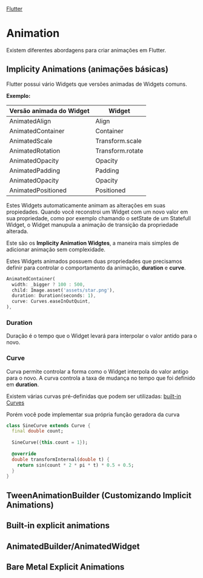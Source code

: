 [Flutter](https://github.com/leofds/flutter-class/blob/master/flutter/README.md)

# Animation

Existem diferentes abordagens para criar animações em Flutter.

## Implicity Animations (animações básicas)

Flutter possui vário Widgets que versões animadas de Widgets comuns.

**Exemplo:**

| Versão animada do Widget | Widget |
|---|---|
| AnimatedAlign | Align |
| AnimatedContainer | Container |
| AnimatedScale | Transform.scale |
| AnimatedRotation | Transform.rotate |
| AnimatedOpacity | Opacity |
| AnimatedPadding | Padding |
| AnimatedOpacity | Opacity |
| AnimatedPositioned | Positioned |

Estes Widgets automaticamente animam as alterações em suas propiedades. Quando você reconstroi um Widget com um novo valor em sua propriedade, como por exemplo chamando o setState de um Statefull Widget, o Widget manupula a animação de transição da propriedade alterada.

Este são os **Implicity Animation Widgtes**, a maneira mais simples de adicionar animação sem complexidade.

Estes Widgets animados possuem duas propriedades que precisamos definir para controlar o comportamento da animação, **duration** e **curve**.

```dart
AnimatedContainer(
  width: _bigger ? 100 : 500,
  child: Image.asset('assets/star.png'),
  duration: Duration(seconds: 1),
  curve: Curves.easeInOutQuint,
),
```

### Duration

Duração é o tempo que o Widget levará para interpolar o valor antido para o novo.

### Curve

Curva permite controlar a forma como o Widget interpola do valor antigo para o novo. A curva controla a taxa de mudança no tempo que foi definido em **duration**.

Existem várias curvas pré-definidas que podem ser utilizadas: [built-in Curves](https://api.flutter.dev/flutter/animation/Curves-class.html)

Porém você pode implementar sua própria função geradora da curva

```dart
class SineCurve extends Curve {
  final double count;
 
  SineCurve({this.count = 1});
 
  @override
  double transformInternal(double t) {
    return sin(count * 2 * pi * t) * 0.5 + 0.5;
  }
}
```

## TweenAnimationBuilder (Customizando Implicit Animations)

## Built-in explicit animations

## AnimatedBuilder/AnimatedWidget

## Bare Metal Explicit Animations


